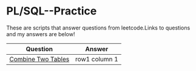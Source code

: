 # PL/SQL--Practice

These are scripts that answer questions from leetcode.Links to questions and my answers are below!

|                Question                       | Answer |       
| --------------------------------------------- | ------ |
| <a href="https://leetcode.com/problems/combine-two-tables/">Combine Two Tables</a> |row1 column 1 |
